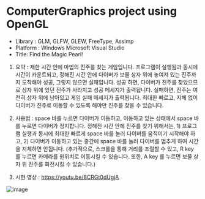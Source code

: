 # ComputerGraphics project using OpenGL

- Library : GLM, GLFW, GLEW, FreeType, Assimp
- Platform : Windows Microsoft Visual Studio
- Title: Find the Magic Pearl!


1.	요약 : 
제한 시간 안에 마법의 진주를 찾는 게임입니다. 프로그램이 실행됨과 동시에 시간이 카운트되고, 정해진 시간 안에 다이버가 보물 상자 위에 놓여져 있는 진주까지 도착해야 성공, 그렇지 않으면 실패입니다. 성공 하면, 다이버가 진주를 찾았으므로 상자 위에 있던 진주가 사라지고 성공 메세지가 출력됩니다. 실패하면, 진주는 여전히 상자 위에 남아있고 게임 실패 메세지가 출력됩니다. 최대한 빠르고, 지체 없이 다이버가 진주로 이동할 수 있도록 해야만 진주를 찾을 수 있습니다.


2. 사용법 : space 바를 누르면 다이버가 이동하고, 이동하고 있는 상태에서 space 바를 누르면 다이버가 정지합니다. 정해진 시간 안에 진주를 찾기 위해서는, 1) 프로그램 실행과 동시에 최대한 빠르게 space 바를 눌러 다이버를 움직이기 시작해야 하고, 2) 다이버가 이동하고 있는 중간에 space 바를 눌러 다이버를 멈추게 하여 시간을 지체하면 안됩니다. (추가적으로, 스크롤을 통해 거리를 조절할 수 있고, R key 를 누르면 카메라를 원위치로 이동시킬 수 있습니다. 또한, A key 를 누르면 보물 상자 위 진주를 회전시킬 수 있습니다.)

3. 시현 영상 : https://youtu.be/8CRGt0dUgjA

![image](https://user-images.githubusercontent.com/74564995/172014024-4502a9b2-f4a8-4188-90fd-66d00eeb45a6.png)
